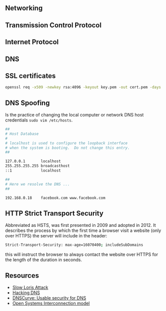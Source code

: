 ## Networking

## Transmission Control Protocol

## Internet Protocol

## DNS

## SSL certificates

```sh
openssl req -x509 -newkey rsa:4096 -keyout key.pem -out cert.pem -days 365 -nodes
```

## DNS Spoofing

Is the practice of changing the local computer or network DNS host credentials `sudo vim /etc/hosts`.

```sh
##
# Host Database
#
# localhost is used to configure the loopback interface
# when the system is booting.  Do not change this entry.
##

127.0.0.1       localhost
255.255.255.255 broadcasthost
::1             localhost

##
# Here we resolve the DNS ...
##

192.168.0.18    facebook.com www.facebook.com
```

## HTTP Strict Transport Security

Abbreviated as HSTS, was first presented in 2009 and adopted in 2012. It describes the process by which the first time a browser visit a website (only over HTTPS) the server will include in the header:

```sh
Strict-Transport-Security: max-age=16070400; includeSubDomains
```

this will instruct the browser to always contact the website over HTTPS for the length of the duration in seconds.

## Resources

- [Slow Loris Attack](https://youtu.be/XiFkyR35v2Y)
- [Hacking DNS](https://www.youtube.com/watch?v=zRysni9ND2w)
- [DNSCurve: Usable security for DNS](https://dnscurve.org/forgery.html)
- [Open Systems Interconnection model](https://en.wikipedia.org/wiki/OSI_model)